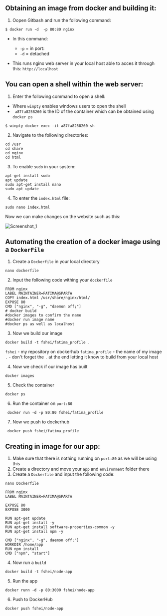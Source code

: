 ## Obtaining an image from docker and building it:

1. Oopen Gitbash and run the following command:

```
$ docker run -d  -p 80:80 nginx

```
- In this command:
  - `-p` = in port:
  - `-d` = detached

- This runs nginx web server in your local host able to acces it through this: `http://localhost`


## You can open a shell within the web server:

1. Enter the following command to open a shell:
- Where `winpty` enables windows users to open the shell
- ` a87fa8258260` is the ID of the container which can be obtained using `docker ps`
```
$ winpty docker exec -it a87fa8258260 sh

```
2. Navigate to the following directories:

```
cd /usr
cd share
cd nginx
cd html
```

3. To enable `sudo` in your system:

```
apt-get install sudo
apt update
sudo apt-get install nano
sudo apt update
```

4. To enter the `index.html` file:

```
sudo nano index.html
```

Now we can make changes on the website such as this:


![Screenshot_1](https://github.com/fsh-nur/microservices_docker_k8/assets/129324316/ecabb353-80a2-48ff-af9d-d46689afd838)


## Automating the creation of a docker image using a `DockerFile`

1. Create a `Dockerfile` in your local directory

```
nano dockerfile
```

2. Input the following code withing your `dockerfile`

```
FROM nginx
LABEL MAINTAINER=FATIMA@SPARTA
COPY index.html /usr/share/nginx/html/
EXPOSE 80
CMD ["nginx", "-g", "daemon off;"]
# docker build
#docker images to confirm the name
#docker run image name
#docker ps as well as localhost

```

3. Now we build our image 

```
docker build -t fshei/fatima_profile .
```
`fshei` - my repository on dockerhub
`fatima_profile` - the name of my image
`.` - don't forget the `.` at the end letting it know to build from your local host

4. Now we check if our image has built

```
docker images
```
5. Check the container

```
docker ps
```

6. Run the container on `port:80`

```
 docker run -d -p 80:80 fshei/fatima_profile

```
7. Now we push to dockerhub

```
 docker push fshei/fatima_profile

```

## Creating in image for our app:

1. Make sure that there is nothing running on `port:80` as we will be using this
2. Create a directory and move your `app` and `environment` folder there
3. Create a `Dockerfile` and input the following code:

```
nano Dockerfile
```
```
FROM nginx
LABEL MAINTAINER=FATIMA@SPARTA

EXPOSE 80
EXPOSE 3000

RUN apt-get update
RUN apt-get install -y
RUN apt-get install software-properties-common -y
RUN apt-get install npm -y

CMD ["nginx", "-g", daemon off;"]
WORKDIR /home/app
RUN npm install
CMD ["npm", "start"]
```

4. Now run a `build` 

```
docker build -t fshei/node-app
```

5. Run the app

```
docker runn -d -p 80:3000 fshei/node-app
```

6. Push to DockerHub

```
docker push fshei/node-app
```
